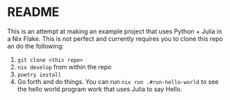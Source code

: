 # README

This is an attempt at making an example project that uses Python + Julia in a Nix Flake. 
This is not perfect and currently requires you to clone this repo an do the following:

1. `git clone <this repo>`
2. `nix develop` from within the repo
3. `poetry install`
4. Go forth and do things. You can run `nix run .#run-hello-world` to see the hello world program work that uses Julia
to say Hello. 
